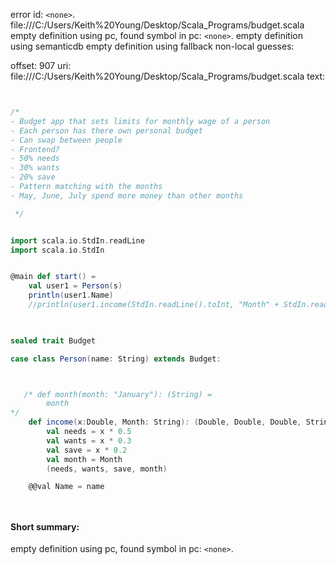 error id: `<none>`.
file:///C:/Users/Keith%20Young/Desktop/Scala_Programs/budget.scala
empty definition using pc, found symbol in pc: `<none>`.
empty definition using semanticdb
empty definition using fallback
non-local guesses:

offset: 907
uri: file:///C:/Users/Keith%20Young/Desktop/Scala_Programs/budget.scala
text:
```scala


/* 
- Budget app that sets limits for monthly wage of a person
- Each person has there own personal budget
- Can swap between people
- Frontend?
- 50% needs
- 30% wants
- 20% save
- Pattern matching with the months
- May, June, July spend more money than other months

 */


import scala.io.StdIn.readLine
import scala.io.StdIn


@main def start() = 
    val user1 = Person(s)
    println(user1.Name)
    //println(user1.income(StdIn.readLine().toInt, "Month" + StdIn.readLine().toLowerCase()))
    


sealed trait Budget

case class Person(name: String) extends Budget:



   /* def month(month: "January"): (String) =
        month
*/
    def income(x:Double, Month: String): (Double, Double, Double, String)=
        val needs = x * 0.5
        val wants = x * 0.3
        val save = x * 0.2
        val month = Month
        (needs, wants, save, month)

    @@val Name = name




```


#### Short summary: 

empty definition using pc, found symbol in pc: `<none>`.